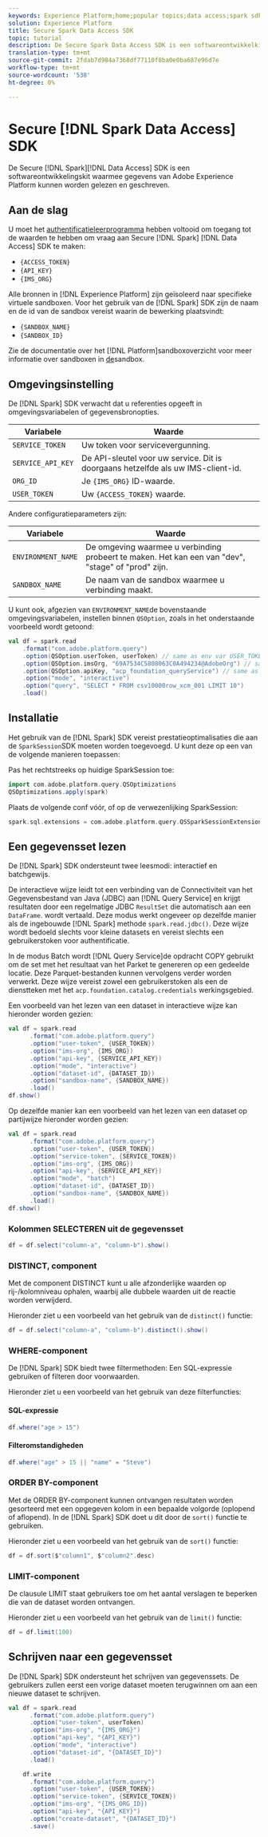 ```yaml
---
keywords: Experience Platform;home;popular topics;data access;spark sdk;data access api
solution: Experience Platform
title: Secure Spark Data Access SDK
topic: tutorial
description: De Secure Spark Data Access SDK is een softwareontwikkelkit waarmee gegevens van Adobe Experience Platform kunnen worden gelezen en geschreven.
translation-type: tm+mt
source-git-commit: 2fdab7d984a7368df77110f8ba0e0ba687e96d7e
workflow-type: tm+mt
source-wordcount: '538'
ht-degree: 0%

---
```



# Secure [!DNL Spark Data Access] SDK

De Secure [!DNL Spark][!DNL Data Access] SDK is een softwareontwikkelingskit waarmee gegevens van Adobe Experience Platform kunnen worden gelezen en geschreven.

## Aan de slag

U moet het [authentificatieleerprogramma](../../tutorials/authentication.md) hebben voltooid om toegang tot de waarden te hebben om vraag aan Secure [!DNL Spark] [!DNL Data Access] SDK te maken:

- `{ACCESS_TOKEN}`
- `{API_KEY}`
- `{IMS_ORG}`

Alle bronnen in [!DNL Experience Platform] zijn geïsoleerd naar specifieke virtuele sandboxen. Voor het gebruik van de [!DNL Spark] SDK zijn de naam en de id van de sandbox vereist waarin de bewerking plaatsvindt:

- `{SANDBOX_NAME}`
- `{SANDBOX_ID}`

Zie de documentatie over het [!DNL Platform]sandboxoverzicht voor meer informatie over sandboxen in [de](../../sandboxes/home.md)sandbox.

## Omgevingsinstelling

De [!DNL Spark] SDK verwacht dat u referenties opgeeft in omgevingsvariabelen of gegevensbronopties.

| Variabele | Waarde |
| -------- | ----- | 
| `SERVICE_TOKEN` | Uw token voor servicevergunning. |
| `SERVICE_API_KEY` | De API-sleutel voor uw service. Dit is doorgaans hetzelfde als uw IMS-client-id. |
| `ORG_ID` | Je `{IMS_ORG}` ID-waarde. |
| `USER_TOKEN` | Uw `{ACCESS_TOKEN}` waarde. |

Andere configuratieparameters zijn:

| Variabele | Waarde |
| -------- | ----- |
| `ENVIRONMENT_NAME` | De omgeving waarmee u verbinding probeert te maken. Het kan een van &quot;dev&quot;, &quot;stage&quot; of &quot;prod&quot; zijn. |
| `SANDBOX_NAME` | De naam van de sandbox waarmee u verbinding maakt. |

U kunt ook, afgezien van `ENVIRONMENT_NAME`de bovenstaande omgevingsvariabelen, instellen binnen `QSOption`, zoals in het onderstaande voorbeeld wordt getoond:

```scala
val df = spark.read
    .format("com.adobe.platform.query")
    .option(QSOption.userToken, userToken) // same as env var USER_TOKEN
    .option(QSOption.imsOrg, "69A7534C5808063C0A494234@AdobeOrg") // same as env var ORG_ID
    .option(QSOption.apiKey, "acp_foundation_queryService") // same as env var SERVICE_API_KEY
    .option("mode", "interactive")
    .option("query", "SELECT * FROM csv10000row_xcm_001 LIMIT 10")
    .load()
```

## Installatie

Het gebruik van de [!DNL Spark] SDK vereist prestatieoptimalisaties die aan de `SparkSession`SDK moeten worden toegevoegd. U kunt deze op een van de volgende manieren toepassen:

Pas het rechtstreeks op huidige SparkSession toe:

```scala
import com.adobe.platform.query.QSOptimizations
QSOptimizations.apply(spark)
```

Plaats de volgende conf vóór, of op de verwezenlijking SparkSession:

```scala
spark.sql.extensions = com.adobe.platform.query.QSSparkSessionExtensions
```

## Een gegevensset lezen

De [!DNL Spark] SDK ondersteunt twee leesmodi: interactief en batchgewijs.

De interactieve wijze leidt tot een verbinding van de Connectiviteit van het Gegevensbestand van Java (JDBC) aan [!DNL Query Service] en krijgt resultaten door een regelmatige JDBC `ResultSet` die automatisch aan een `DataFrame`. wordt vertaald. Deze modus werkt ongeveer op dezelfde manier als de ingebouwde [!DNL Spark] methode `spark.read.jdbc()`. Deze wijze wordt bedoeld slechts voor kleine datasets en vereist slechts een gebruikerstoken voor authentificatie.

In de modus Batch wordt [!DNL Query Service]de opdracht COPY gebruikt om de set met het resultaat van het Parket te genereren op een gedeelde locatie. Deze Parquet-bestanden kunnen vervolgens verder worden verwerkt. Deze wijze vereist zowel een gebruikerstoken als een de dienstteken met het `acp.foundation.catalog.credentials` werkingsgebied.

Een voorbeeld van het lezen van een dataset in interactieve wijze kan hieronder worden gezien:

```scala
val df = spark.read
      .format("com.adobe.platform.query")
      .option("user-token", {USER_TOKEN})
      .option("ims-org", {IMS_ORG})
      .option("api-key", {SERVICE_API_KEY})
      .option("mode", "interactive")
      .option("dataset-id", {DATASET_ID})
      .option("sandbox-name", {SANDBOX_NAME})
      .load()
df.show()
```

Op dezelfde manier kan een voorbeeld van het lezen van een dataset op partijwijze hieronder worden gezien:

```scala
val df = spark.read
      .format("com.adobe.platform.query")
      .option("user-token", {USER_TOKEN})
      .option("service-token", {SERVICE_TOKEN})
      .option("ims-org", {IMS_ORG})
      .option("api-key", {SERVICE_API_KEY})
      .option("mode", "batch")
      .option("dataset-id", {DATASET_ID})
      .option("sandbox-name", {SANDBOX_NAME})
      .load()
df.show()
```

### Kolommen SELECTEREN uit de gegevensset

```scala
df = df.select("column-a", "column-b").show()
```

### DISTINCT, component

Met de component DISTINCT kunt u alle afzonderlijke waarden op rij-/kolomniveau ophalen, waarbij alle dubbele waarden uit de reactie worden verwijderd.

Hieronder ziet u een voorbeeld van het gebruik van de `distinct()` functie:

```scala
df = df.select("column-a", "column-b").distinct().show()
```

### WHERE-component

De [!DNL Spark] SDK biedt twee filtermethoden: Een SQL-expressie gebruiken of filteren door voorwaarden.

Hieronder ziet u een voorbeeld van het gebruik van deze filterfuncties:

#### SQL-expressie

```scala
df.where("age > 15")
```

#### Filteromstandigheden

```scala
df.where("age" > 15 || "name" = "Steve")
```

### ORDER BY-component

Met de ORDER BY-component kunnen ontvangen resultaten worden gesorteerd met een opgegeven kolom in een bepaalde volgorde (oplopend of aflopend). In de [!DNL Spark] SDK doet u dit door de `sort()` functie te gebruiken.

Hieronder ziet u een voorbeeld van het gebruik van de `sort()` functie:

```scala
df = df.sort($"column1", $"column2".desc)
```

### LIMIT-component

De clausule LIMIT staat gebruikers toe om het aantal verslagen te beperken die van de dataset worden ontvangen.

Hieronder ziet u een voorbeeld van het gebruik van de `limit()` functie:

```scala
df = df.limit(100)
```

## Schrijven naar een gegevensset

De [!DNL Spark] SDK ondersteunt het schrijven van gegevenssets. De gebruikers zullen eerst een vorige dataset moeten terugwinnen om aan een nieuwe dataset te schrijven.

```scala
val df = spark.read
      .format("com.adobe.platform.query")
      .option("user-token", userToken)
      .option("ims-org", "{IMS_ORG}")
      .option("api-key", "{API_KEY}")
      .option("mode", "interactive")
      .option("dataset-id", "{DATASET_ID}")
      .load()

    df.write
      .format("com.adobe.platform.query")
      .option("user-token", {USER_TOKEN})
      .option("service-token", {SERVICE_TOKEN})
      .option("ims-org", "{IMS_ORG_ID})
      .option("api-key", "{API_KEY}")
      .option("create-dataset", "{DATASET_ID}")
      .save()
```
